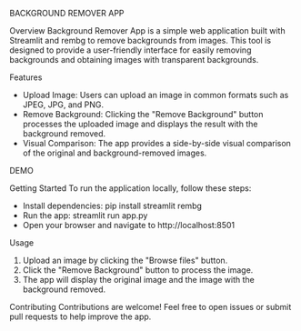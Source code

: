 BACKGROUND REMOVER APP

Overview
Background Remover App is a simple web application built with Streamlit and rembg to remove backgrounds from images.
This tool is designed to provide a user-friendly interface for easily removing backgrounds and obtaining images with transparent backgrounds.

Features
- Upload Image: Users can upload an image in common formats such as JPEG, JPG, and PNG.
- Remove Background: Clicking the "Remove Background" button processes the uploaded image and displays the result with the background removed.
- Visual Comparison: The app provides a side-by-side visual comparison of the original and background-removed images.

DEMO

Getting Started
To run the application locally, follow these steps:
- Install dependencies: pip install streamlit rembg
- Run the app: streamlit run app.py
- Open your browser and navigate to http://localhost:8501

Usage
1. Upload an image by clicking the "Browse files" button.
2. Click the "Remove Background" button to process the image.
3. The app will display the original image and the image with the background removed.

Contributing
Contributions are welcome! Feel free to open issues or submit pull requests to help improve the app.
